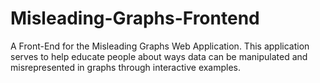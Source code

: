 # Misleading-Graphs-Frontend
A Front-End for the Misleading Graphs Web Application. This application serves to help educate people about ways data can be manipulated and misrepresented in graphs through interactive examples.
